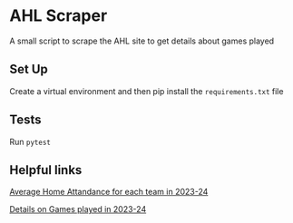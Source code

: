 # AHL Scraper

A small script to scrape the AHL site to get details about games played

## Set Up

Create a virtual environment and then pip install the `requirements.txt` file

## Tests

Run `pytest`

## Helpful links

[Average Home Attandance for each team in 2023-24](https://ahl-data.vercel.app/games?sql=select+home_team%0D%0A%2C+sum%28game_attendance%29%0D%0A%2C+avg%28game_attendance%29%0D%0A%2C+count%28game_attendance%29%0D%0Afrom+games+%0D%0Awhere+game_date+%3E%3D+%272023-10-13%27%0D%0Agroup+by+home_team%0D%0Aorder+by+avg%28game_attendance%29+desc%0D%0A)

[Details on Games played in 2023-24](https://ahl-data.vercel.app/games?sql=select+sum%28home_team_score%29%0D%0A%2C+sum%28game_attendance%29%0D%0A%2C+avg%28game_attendance%29%0D%0A%2C+count%28*%29%0D%0A%2C+%27Home%27+as+%27Location%27%0D%0Afrom+games+%0D%0Awhere+game_date+%3E%3D+%272023-10-13%27%0D%0Aand+home_team+%3D+%27Coachella+Valley+Firebirds%27%0D%0Aunion+all%0D%0Aselect+sum%28away_team_score%29%0D%0A%2C+sum%28game_attendance%29%0D%0A%2C+avg%28game_attendance%29%0D%0A%2C+count%28*%29%0D%0A%2C+%27Away%27%0D%0Afrom+games+%0D%0Awhere+game_date+%3E%3D+%272023-10-13%27%0D%0Aand+away_team+%3D+%27Coachella+Valley+Firebirds%27%0D%0A%0D%0A%0D%0A)